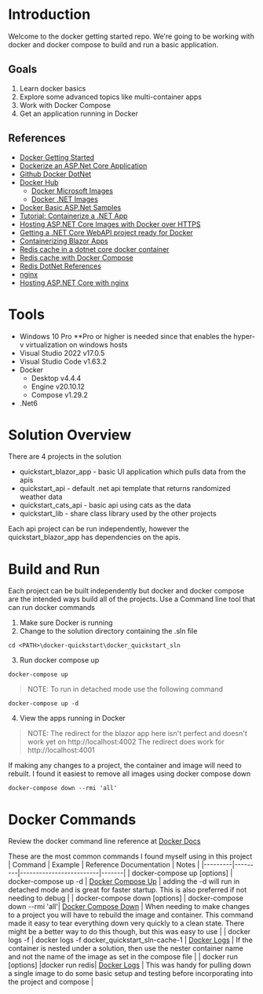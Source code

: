 # Introduction

Welcome to the docker getting started repo.  We're going to be working with docker and docker compose to build and run a basic application.

## Goals

1. Learn docker basics
2. Explore some advanced topics like multi-container apps
3. Work with Docker Compose
4. Get an application running in Docker

## References

- [Docker Getting Started](https://docs.docker.com/get-started/)
- [Dockerize an ASP.Net Core Application](https://docs.docker.com/samples/dotnetcore/)
- [Github Docker DotNet](https://github.com/dotnet/dotnet-docker)
- [Docker Hub](https://hub.docker.com/)
    - [Docker Microsoft Images](https://hub.docker.com/publishers/microsoftowner)
    - [Docker .NET Images](https://hub.docker.com/_/microsoft-dotnet)
- [Docker Basic ASP.Net Samples](https://github.com/dotnet/dotnet-docker/tree/main/samples/aspnetapp)
- [Tutorial: Containerize a .NET App](https://docs.microsoft.com/en-us/dotnet/core/docker/build-container?tabs=windows)
- [Hosting ASP.NET Core Images with Docker over HTTPS](https://docs.microsoft.com/en-us/aspnet/core/security/docker-https?view=aspnetcore-6.0)
- [Getting a .NET Core WebAPI project ready for Docker](https://microsoft.github.io/AzureTipsAndTricks/blog/tip54.html)
- [Containerizing Blazor Apps](https://chrissainty.com/containerising-blazor-applications-with-docker-containerising-a-blazor-server-app/)
- [Redis cache in a dotnet core docker container](https://dotnetcorecentral.com/blog/redis-cache-in-net-core-docker-container/)
- [Redis cache with Docker Compose](https://geshan.com.np/blog/2022/01/redis-docker/)
- [Redis DotNet References](https://docs.redis.com/latest/rs/references/client_references/client_csharp/)
- [nginx](https://nginx.org/)
- [Hosting ASP.NET Core with nginx](https://docs.microsoft.com/en-us/aspnet/core/host-and-deploy/linux-nginx?view=aspnetcore-6.0)

# Tools

- Windows 10 Pro **Pro or higher is needed since that enables the hyper-v virtualization on windows hosts
- Visual Studio 2022 v17.0.5
- Visual Studio Code v1.63.2
- Docker
    - Desktop v4.4.4
    - Engine v20.10.12
    - Compose v1.29.2
- .Net6

# Solution Overview

There are 4 projects in the solution
- quickstart_blazor_app - basic UI application which pulls data from the apis
- quickstart_api - default .net api template that returns randomized weather data
- quickstart_cats_api - basic api using cats as the data
- quickstart_lib - share class library used by the other projects

Each api project can be run independently, however the quickstart_blazor_app has dependencies on the apis.

# Build and Run

Each project can be built independently but docker and docker compose are the intended ways build all of the projects.  Use a Command line tool that can run docker commands

1. Make sure Docker is running
2. Change to the solution directory containing the .sln file
```
cd <PATH>\docker-quickstart\docker_quickstart_sln
```
3. Run docker compose up
```
docker-compose up
```

> NOTE: To run in detached mode use the following command
```
docker-compose up -d
```

4. View the apps running in Docker

> NOTE: The redirect for the blazor app here isn't perfect and doesn't work yet on http://localhost:4002
> The redirect does work for http://localhost:4001

If making any changes to a project, the container and image will need to rebuilt.  I found it easiest to remove all images using docker compose down
```
docker-compose down --rmi 'all'
```

# Docker Commands

Review the docker command line reference at [Docker Docs](https://docs.docker.com/reference/)

These are the most common commands I found myself using in this project
| Command | Example | Reference Documentation | Notes |
|---------|---------|-------------------------|-------|
| docker-compose up [options] | docker-compose up -d | [Docker Compose Up](https://docs.docker.com/compose/reference/up/) | adding the -d will run in detached mode and is great for faster startup.  This is also preferred if not needing to debug |
| docker-compose down [options] | docker-compose down --rmi 'all'| [Docker Compose Down](https://docs.docker.com/compose/reference/down/) | When needing to make changes to a project you will have to rebuild the image and container.  This command made it easy to tear everything down very quickly to a clean state.  There might be a better way to do this though, but this was easy to use |
| docker logs -f <container-name> | docker logs -f docker_quickstart_sln-cache-1 | [Docker Logs](https://docs.docker.com/engine/reference/commandline/logs/) | If the container is nested under a solution, then use the nester container name and not the name of the image as set in the compose file |
| docker run [options] <image-name> |docker run redis| [Docker Logs](https://docs.docker.com/engine/reference/commandline/logs/) | This was handy for pulling down a single image to do some basic setup and testing before incorporating into the project and compose |